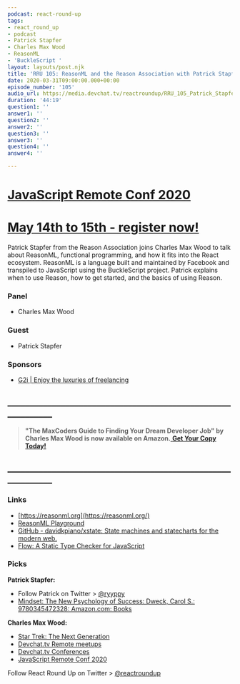 ```yaml
---
podcast: react-round-up
tags:
- react_round_up
- podcast
- Patrick Stapfer
- Charles Max Wood
- ReasonML
- 'BuckleScript '
layout: layouts/post.njk
title: 'RRU 105: ReasonML and the Reason Association with Patrick Stapfer'
date: 2020-03-31T09:00:00.000+00:00
episode_number: '105'
audio_url: https://media.devchat.tv/reactroundup/RRU_105_Patrick_Stapfer.mp3
duration: '44:19'
question1: ''
answer1: ''
question2: ''
answer2: ''
question3: ''
answer3: ''
question4: ''
answer4: ''

---
```

# [JavaScript Remote Conf 2020](https://devchat.tv/conferences/javascript-remote-2020/ "JavaScript Remote Conf 2020")

# [May 14th to 15th - register now!](https://devchat.tv/conferences/javascript-remote-2020/ "JavaScript Remote Conf 2020")


Patrick Stapfer from the Reason Association joins Charles Max Wood to talk about ReasonML, functional programming, and how it fits into the React ecosystem. ReasonML is a language built and maintained by Facebook and transpiled to JavaScript using the BuckleScript project. Patrick explains when to use Reason, how to get started, and the basics of using Reason.

### **Panel**

* Charles Max Wood

### **Guest**

* Patrick Stapfer

### **Sponsors**

* [G2i | Enjoy the luxuries of freelancing](https://www.g2i.co/?utm_source=React_Roundup&utm_medium=Podcast&utm_campaign=DevCha)

## **____________________________________________________________**

> **"The MaxCoders Guide to Finding Your Dream Developer Job" by Charles Max Wood is now available on Amazon.**[ **Get Your Copy Today!**](https://www.amazon.com/gp/product/B081MBL5C9/ref=as_li_ss_tl?ie=UTF8&linkCode=sl1&tag=devchattv-20&linkId=9d61363241636e2546ef46abba198746&language=en_US)

## **____________________________________________________________**

### **Links**

* [https://reasonml.org](https://reasonml.org/)
* [ReasonML Playground](https://reasonml.github.io/en/try?rrjsx=true&reason=C4TwDgpgBMBOHQLxQDIQIYDMoB8oDkB7AEwgAoBLAO2ABoZ4J64EBKAbgChOAbCYKPADGUAM4BXALZRklYBEmsZAPigBvTlDEB3CsCEALKHIVKNWvGiwqoABk24CJcgDd0PcUyh9MdQRQBzA2AlRFU3D2gAajEpMh8QqBiJSTJYQOCOBwBfTmyuXn4oSRAAFUYZByJSMgctAEZaOqcagCZ6avIAFnorTF6MTFYO5zIANgGsSaHh5s6yAGYRmoBWaenhlvIAdnXUQdZWByzOAClRADoeQgCyFLIS8rYOIA)
* [GitHub - davidkpiano/xstate: State machines and statecharts for the modern web.](https://github.com/davidkpiano/xstate)
* [Flow: A Static Type Checker for JavaScript](https://flow.org/)

### **Picks**

**Patrick Stapfer:**

* Follow Patrick on Twitter > [@ryyppy](https://twitter.com/ryyppy?lang=en)
* [Mindset: The New Psychology of Success: Dweck, Carol S.: 9780345472328: Amazon.com: Books](https://www.amazon.com/Mindset-Psychology-Carol-S-Dweck/dp/0345472322)

**Charles Max Wood:**

* [Star Trek: The Next Generation](https://www.netflix.com/rs/title/70158329)
* [Devchat.tv Remote meetups](https://devchat.tv/meetups/)
* [Devchat.tv Conferences](https://devchat.tv/conferences/)
* [JavaScript Remote Conf 2020](https://devchat.tv/conferences/javascript-remote-2020/)

Follow React Round Up on Twitter > [@reactroundup](https://twitter.com/reactroundup)